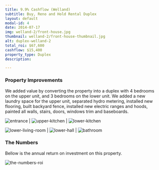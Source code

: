 ```yaml
---
title: 9.9% Cashflow (Welland)
subtitle: Buy, Reno and Hold Rental Duplex
layout: default
modal-id: 4
date: 2014-07-17
img: welland-2/front-house.jpg
thumbnail: welland-2/front-house-thumbnail.jpg
alt: duplex-welland-2
total_roi: $67,600
cashflow: $15,400
property_type: Duplex
description: 

---
```


### Property Improvements

We added value by converting the property into a duplex with 4 bedrooms on the upper unit, and 3 bedrooms on the lower unit. We added a new laundry space for the upper unit, separated hydro metering, installed new flooring, built backyard fence, installed new electric ranges and hoods, painted all walls, stairs, doors, windows trim and baseboards.

![entrance](img/portfolio/welland-2/entrance.jpg) | ![upper-kitchen](img/portfolio/welland-2/upper-kitchen.jpg) | ![lower-kitchen](img/portfolio/welland-2/lower-kitchen.jpg)

![lower-living-room](img/portfolio/welland-2/lower-living-room.jpg) | ![lower-hall](img/portfolio/welland-2/lower-hall.jpg) | ![bathroom](img/portfolio/welland-2/bathroom.jpg)

### The Numbers

Bellow is the annual return on investment on this property.

![the-numbers-roi](img/portfolio/welland-2/the-numbers.jpg)
